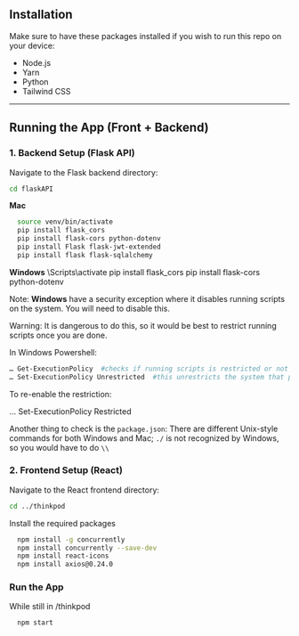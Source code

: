 
## Installation
Make sure to have these packages installed if you wish to run this repo on your device:

- Node.js  
- Yarn  
- Python  
- Tailwind CSS  

---

## Running the App (Front + Backend)

### 1. Backend Setup (Flask API)

Navigate to the Flask backend directory:
```bash 
cd flaskAPI 
``` 
**Mac**
```bash 
  source venv/bin/activate
  pip install flask_cors
  pip install flask-cors python-dotenv
  pip install Flask flask-jwt-extended
  pip install flask flask-sqlalchemy
```

**Windows**
  <venvname>\Scripts\activate
  pip install flask_cors
  pip install flask-cors python-dotenv


Note: **Windows** have a security exception where it disables running scripts on the system. You will need to disable this. 

Warning: It is dangerous to do this, so it would be best to restrict running scripts once you are done.

In Windows Powershell:
 
  ``` bash
  … Get-ExecutionPolicy  #checks if running scripts is restricted or not
  … Set-ExecutionPolicy Unrestricted  #this unrestricts the system that prevents running scripts
  ```

  To re-enable the restriction:

  … Set-ExecutionPolicy Restricted

Another thing to check is the `package.json`:
  There are different Unix-style commands for both Windows and Mac; `./` is not recognized by Windows, so you would have to do `\\`

### 2. Frontend Setup (React)
Navigate to the React frontend directory:

```bash 
cd ../thinkpod
```

Install the required packages 
```bash 
  npm install -g concurrently
  npm install concurrently --save-dev
  npm install react-icons
  npm install axios@0.24.0  
``` 

### Run the App 
While still in /thinkpod  
```bash 
  npm start
``` 


